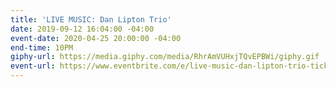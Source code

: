 ```yaml
---
title: 'LIVE MUSIC: Dan Lipton Trio'
date: 2019-09-12 16:04:00 -04:00
event-date: 2020-04-25 20:00:00 -04:00
end-time: 10PM
giphy-url: https://media.giphy.com/media/RhrAmVUHxjTQvEPBWi/giphy.gif
event-url: https://www.eventbrite.com/e/live-music-dan-lipton-trio-tickets-94641050931
---
```


